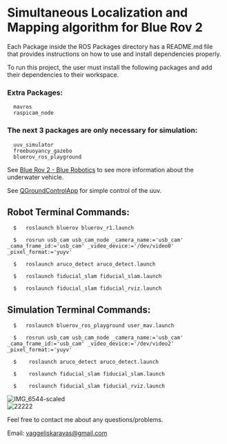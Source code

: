 # Simultaneous Localization and Mapping algorithm for Blue Rov 2

Each Package inside the ROS Packages directory has a README.md file that provides instructions on how to use and install dependencies properly.

To run this project, the user must install the following packages and add their dependencies to their workspace.

  ### Extra Packages:  
  
      mavros
      raspicam_node


  ### The next 3 packages are only necessary for simulation:
    
      uuv_simulator  
      freebuoyancy_gazebo   
      bluerov_ros_playground
    

See [Blue Rov 2 - Blue Robotics](https://bluerobotics.com/store/rov/bluerov2/) to see more information about the underwater vehicle.  
  
See [QGroundControlApp](https://docs.qgroundcontrol.com/master/en/qgc-user-guide/getting_started/download_and_install.html) for simple control of the uuv.

## Robot Terminal Commands:
    
      $   roslaunch bluerov bluerov_r1.launch

      $   rosrun usb_cam usb_cam_node _camera_name:='usb_cam' _cama_frame_id:='usb_cam' _video_device:='/dev/video0' _pixel_format:='yuyv'
      
      $   roslaunch aruco_detect aruco_detect.launch
      
      $   roslaunch fiducial_slam fiducial_slam.launch
      
      $   roslaunch fiducial_slam fiducial_rviz.launch
      
## Simulation Terminal Commands:

      $   roslaunch bluerov_ros_playground user_mav.launch

      $   rosrun usb_cam usb_cam_node _camera_name:='usb_cam' _cama_frame_id:='usb_cam' _video_device:='/dev/video2' _pixel_format:='yuyv'
      
      $    roslaunch aruco_detect aruco_detect.launch
      
      $    roslaunch fiducial_slam fiducial_slam.launch
      
      $    roslaunch fiducial_slam fiducial_rviz.launch


  ![IMG_6544-scaled](https://github.com/user-attachments/assets/ac39478d-ba15-4728-8635-981c3f6bfbec)  
  ![22222](https://github.com/user-attachments/assets/ac2ddf8b-4fad-4890-8763-1b008f9e13f9)  


Feel free to contact me about any questions/problems.

Email: vaggeliskaravas@gmail.com

